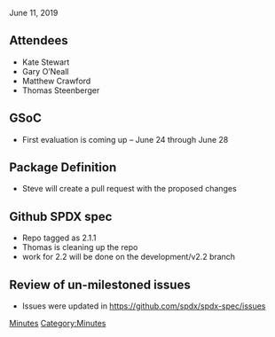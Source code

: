 June 11, 2019

## Attendees

  - Kate Stewart
  - Gary O’Neall
  - Matthew Crawford
  - Thomas Steenberger

## GSoC

  - First evaluation is coming up – June 24 through June 28

## Package Definition

  - Steve will create a pull request with the proposed changes

## Github SPDX spec

  - Repo tagged as 2.1.1
  - Thomas is cleaning up the repo
  - work for 2.2 will be done on the development/v2.2 branch

## Review of un-milestoned issues

  - Issues were updated in <https://github.com/spdx/spdx-spec/issues>

[Minutes](Category:Technical "wikilink")
[Category:Minutes](Category:Minutes "wikilink")
